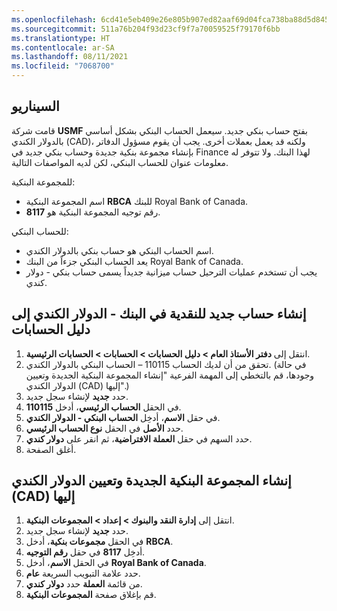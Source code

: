 ```yaml
---
ms.openlocfilehash: 6cd41e5eb409e26e805b907ed82aaf69d04fca738ba88d5d845400ce53858741
ms.sourcegitcommit: 511a76b204f93d23cf9f7a70059525f79170f6bb
ms.translationtype: HT
ms.contentlocale: ar-SA
ms.lasthandoff: 08/11/2021
ms.locfileid: "7068700"
---
```

## <a name="scenario"></a>السيناريو

قامت شركة **USMF** بفتح حساب بنكي جديد. سيعمل الحساب البنكي بشكل أساسي بالدولار الكندي (CAD)، ولكنه قد يعمل بعملات أخرى. يجب أن يقوم مسؤول الدفاتر بإنشاء مجموعة بنكية جديدة وحساب بنكي جديد في Finance لهذا البنك. ولا تتوفر له معلومات عنوان للحساب البنكي، لكن لديه المواصفات التالية.

للمجموعة البنكية:

- اسم المجموعة البنكية **RBCA** للبنك Royal Bank of Canada.
- رقم توجيه المجموعة البنكية هو **8117**.

للحساب البنكي:

- اسم الحساب البنكي هو حساب بنكي بالدولار الكندي.
- يعد الحساب البنكي جزءاً من البنك Royal Bank of Canada.
- يجب أن تستخدم عمليات الترحيل حساب ميزانية جديداً يسمى حساب بنكي - دولار كندي.

## <a name="create-a-new-account-for-cash-in-bank---cad-to-the-chart-of-accounts"></a>إنشاء حساب جديد للنقدية في البنك - الدولار الكندي إلى دليل الحسابات 

1.  انتقل إلى **دفتر الأستاذ العام > دليل الحسابات > الحسابات > الحسابات الرئيسية**.
2.  تحقق من أن لديك الحساب 110115 – الحساب البنكي بالدولار الكندي. (في حالة وجودها، قم بالتخطي إلى المهمة الفرعية "إنشاء المجموعة البنكية الجديدة وتعيين الدولار الكندي (CAD) إليها".)
3.  حدد **جديد** لإنشاء سجل جديد.
4.  في الحقل **الحساب الرئيسي**، أدخل **110115**.
5.  في حقل **الاسم**، أدخِل **الحساب البنكي - الدولار الكندي**.
6.  حدد **الأصل** في الحقل **نوع الحساب الرئيسي**.
7.  حدد السهم في حقل **العملة الافتراضية**، ثم انقر على **دولار كندي**.
8.  أغلق الصفحة.

## <a name="create-the-new-bank-group-and-assign-the-canadian-dollar-cad-to-it"></a>إنشاء المجموعة البنكية الجديدة وتعيين الدولار الكندي (CAD) إليها 

1.  انتقل إلى **‏‫إدارة النقد والبنوك‬ > إعداد > المجموعات البنكية**.
2.  حدد **جديد** لإنشاء سجل جديد.
3.  في الحقل **مجموعات بنكية**، أدخل **RBCA**.
4.  أدخِل **8117** في حقل **رقم التوجيه**.
5.  في الحقل **الاسم**، أدخل **Royal Bank of Canada**.
6.  حدد علامة التبويب السريعة **عام**.
7.  من قائمة **العملة** حدد **دولار كندي**.
8.  قم بإغلاق صفحة **المجموعات البنكية**.





